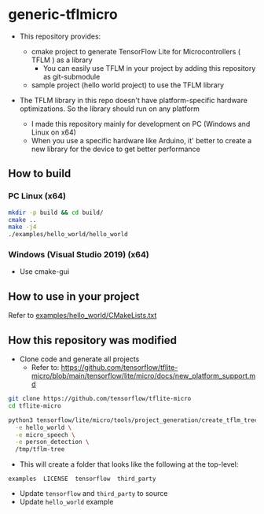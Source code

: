 # generic-tflmicro
- This repository provides:
	- cmake project to generate TensorFlow Lite for Microcontrollers ( TFLM ) as a library
		- You can easily use TFLM in your project by adding this repository as git-submodule
	- sample project (hello world project) to use the TFLM library

- The TFLM library in this repo doesn't have platform-specific hardware optimizations. So the library should run on any platform
	- I made this repository mainly for development on PC (Windows and Linux on x64)
	- When you use a specific hardware like Arduino, it' better to create a new library for the device to get better performance

## How to build
### PC Linux (x64)
```sh
mkdir -p build && cd build/
cmake ..
make -j4
./examples/hello_world/hello_world 
```
### Windows (Visual Studio 2019) (x64)
- Use cmake-gui

## How to use in your project
Refer to [examples/hello_world/CMakeLists.txt](examples/hello_world/CMakeLists.txt)

## How this repository was modified
- Clone code and generate all projects
	- Refer to: https://github.com/tensorflow/tflite-micro/blob/main/tensorflow/lite/micro/docs/new_platform_support.md
```sh
git clone https://github.com/tensorflow/tflite-micro
cd tflite-micro

python3 tensorflow/lite/micro/tools/project_generation/create_tflm_tree.py \
  -e hello_world \
  -e micro_speech \
  -e person_detection \
  /tmp/tflm-tree
```
- This will create a folder that looks like the following at the top-level:
```
examples  LICENSE  tensorflow  third_party
```
- Update `tensorflow` and `third_party` to source
- Update `hello_world` example

